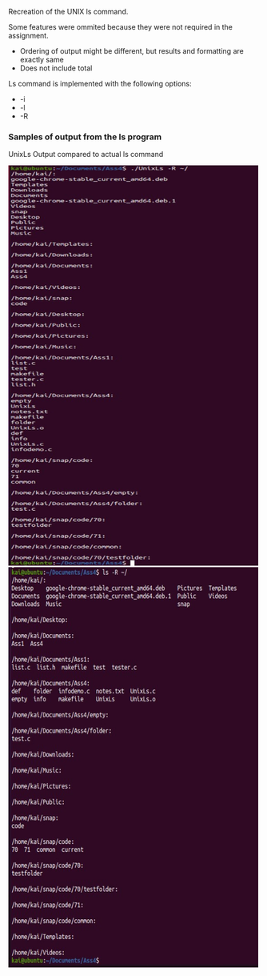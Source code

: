 Recreation of the UNIX ls command.

Some features were ommited because they were not required in the assignment.
  
* Ordering of output might be different, but results and formatting are exactly same
* Does not include total
  
Ls command is implemented with the following options: 

* -i 
* -l 
* -R
  
### Samples of output from the ls program

UnixLs Output compared to actual ls command 
<p align="left">
  <a href="https://github.com/RedDogClifford/Unix-Ls/">
    <img src="/Sample_Images/sample_output_1_part1.jpg" alt="sample_1" width="500" height="800">
    <img src="/Sample_Images/sample_output_1_part2.jpg" alt="sample_1" width="500" height="800">
  </a>
</p>


